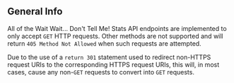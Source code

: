 ## General Info

All of the Wait Wait... Don't Tell Me! Stats API endpoints are implemented to
only accept `GET` HTTP requests. Other methods are not supported and will
return `405 Method Not Allowed` when such requests are attempted.

Due to the use of a `return 301` statement used to redirect non-HTTPS request
URIs to the corresponding HTTPS request URIs, this will, in most cases, cause
any non-`GET` requests to convert into `GET` requests.